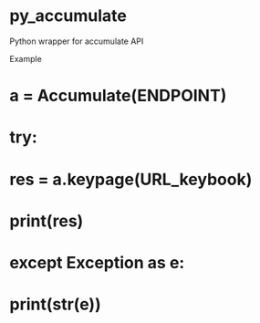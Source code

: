 # py_accumulate

Python wrapper for accumulate API

Example

# a = Accumulate(ENDPOINT)
# try:
#     res = a.keypage(URL_keybook)
#     print(res)
# except Exception as e:
#     print(str(e))




